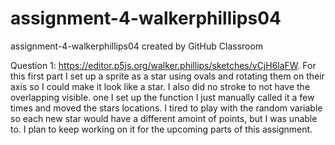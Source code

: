 # assignment-4-walkerphillips04
assignment-4-walkerphillips04 created by GitHub Classroom


 Question 1: https://editor.p5js.org/walker.phillips/sketches/vCjH6laFW. For this first part I set up a sprite as a star using ovals and rotating them on
 their axis so I could make it look like a star. I also did no stroke to not have the overlapping visible.  one I set up the function I just manually called 
 it a few times and moved the stars locations.  I tired to play with the random variable so each new star would have a different amoint of points, but I was
 unable to. I plan to keep working on it for the upcoming parts of this assignment.
